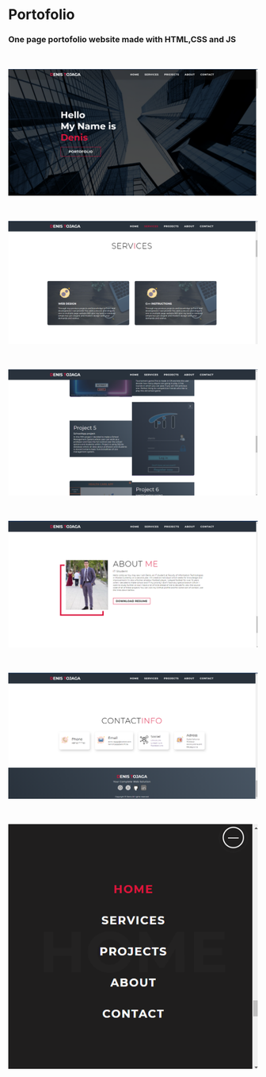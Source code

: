 # Portofolio 
 
### One page portofolio website made with HTML,CSS and JS


<br><br>
![](AppImages/slika1.png)

<br><br>
![](AppImages/slika2.png)

<br><br>
![](AppImages/slika3.png)

<br><br>
![](AppImages/slika4.png)

<br><br>
![](AppImages/slika5.png)

<br><br>
![](AppImages/slika6.png)




